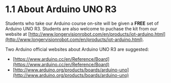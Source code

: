 # 1.1 About Arduino UNO R3

Students who take our Arduino course on-site will be given a **FREE** set of Arduino UNO R3. Students are also welcome to puchase the kit from our website at [http://www.longervisionrobot.com/en/products/iot-arduino.html](http://www.longervisionrobot.com/en/products/iot-arduino.html). 

Two Arduino official websites about Arduino UNO R3 are suggested: 
* [https://www.arduino.cc/en/Reference/Board](https://www.arduino.cc/en/Reference/Board)
* [http://www.arduino.org/products/boards/arduino-uno](http://www.arduino.org/products/boards/arduino-uno)